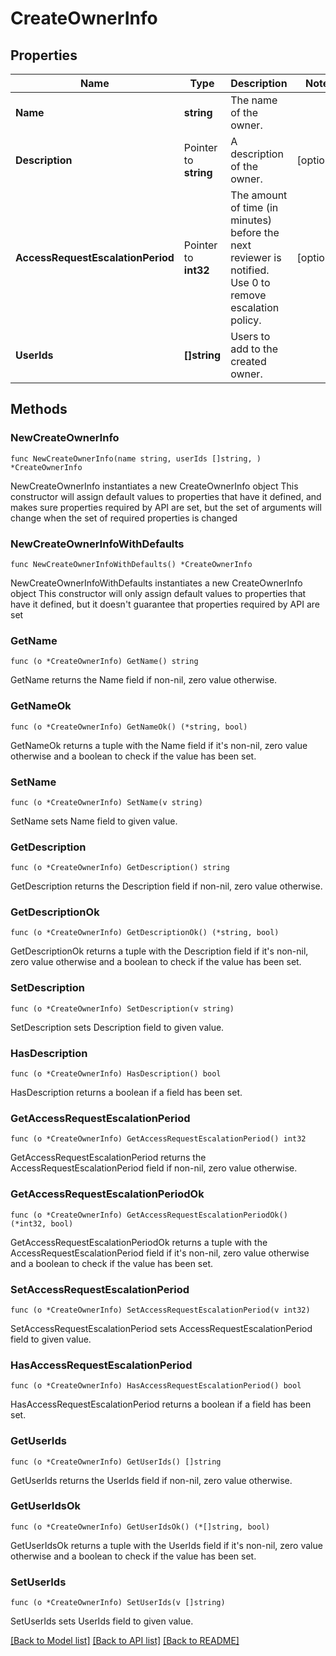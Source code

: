 # CreateOwnerInfo

## Properties

Name | Type | Description | Notes
------------ | ------------- | ------------- | -------------
**Name** | **string** | The name of the owner. | 
**Description** | Pointer to **string** | A description of the owner. | [optional] 
**AccessRequestEscalationPeriod** | Pointer to **int32** | The amount of time (in minutes) before the next reviewer is notified. Use 0 to remove escalation policy. | [optional] 
**UserIds** | **[]string** | Users to add to the created owner. | 

## Methods

### NewCreateOwnerInfo

`func NewCreateOwnerInfo(name string, userIds []string, ) *CreateOwnerInfo`

NewCreateOwnerInfo instantiates a new CreateOwnerInfo object
This constructor will assign default values to properties that have it defined,
and makes sure properties required by API are set, but the set of arguments
will change when the set of required properties is changed

### NewCreateOwnerInfoWithDefaults

`func NewCreateOwnerInfoWithDefaults() *CreateOwnerInfo`

NewCreateOwnerInfoWithDefaults instantiates a new CreateOwnerInfo object
This constructor will only assign default values to properties that have it defined,
but it doesn't guarantee that properties required by API are set

### GetName

`func (o *CreateOwnerInfo) GetName() string`

GetName returns the Name field if non-nil, zero value otherwise.

### GetNameOk

`func (o *CreateOwnerInfo) GetNameOk() (*string, bool)`

GetNameOk returns a tuple with the Name field if it's non-nil, zero value otherwise
and a boolean to check if the value has been set.

### SetName

`func (o *CreateOwnerInfo) SetName(v string)`

SetName sets Name field to given value.


### GetDescription

`func (o *CreateOwnerInfo) GetDescription() string`

GetDescription returns the Description field if non-nil, zero value otherwise.

### GetDescriptionOk

`func (o *CreateOwnerInfo) GetDescriptionOk() (*string, bool)`

GetDescriptionOk returns a tuple with the Description field if it's non-nil, zero value otherwise
and a boolean to check if the value has been set.

### SetDescription

`func (o *CreateOwnerInfo) SetDescription(v string)`

SetDescription sets Description field to given value.

### HasDescription

`func (o *CreateOwnerInfo) HasDescription() bool`

HasDescription returns a boolean if a field has been set.

### GetAccessRequestEscalationPeriod

`func (o *CreateOwnerInfo) GetAccessRequestEscalationPeriod() int32`

GetAccessRequestEscalationPeriod returns the AccessRequestEscalationPeriod field if non-nil, zero value otherwise.

### GetAccessRequestEscalationPeriodOk

`func (o *CreateOwnerInfo) GetAccessRequestEscalationPeriodOk() (*int32, bool)`

GetAccessRequestEscalationPeriodOk returns a tuple with the AccessRequestEscalationPeriod field if it's non-nil, zero value otherwise
and a boolean to check if the value has been set.

### SetAccessRequestEscalationPeriod

`func (o *CreateOwnerInfo) SetAccessRequestEscalationPeriod(v int32)`

SetAccessRequestEscalationPeriod sets AccessRequestEscalationPeriod field to given value.

### HasAccessRequestEscalationPeriod

`func (o *CreateOwnerInfo) HasAccessRequestEscalationPeriod() bool`

HasAccessRequestEscalationPeriod returns a boolean if a field has been set.

### GetUserIds

`func (o *CreateOwnerInfo) GetUserIds() []string`

GetUserIds returns the UserIds field if non-nil, zero value otherwise.

### GetUserIdsOk

`func (o *CreateOwnerInfo) GetUserIdsOk() (*[]string, bool)`

GetUserIdsOk returns a tuple with the UserIds field if it's non-nil, zero value otherwise
and a boolean to check if the value has been set.

### SetUserIds

`func (o *CreateOwnerInfo) SetUserIds(v []string)`

SetUserIds sets UserIds field to given value.



[[Back to Model list]](../README.md#documentation-for-models) [[Back to API list]](../README.md#documentation-for-api-endpoints) [[Back to README]](../README.md)


